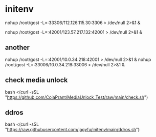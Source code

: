 # initenv


nohup /root/gost -L=:33306/112.126.115.30:3306 > /dev/null 2>&1 &

nohup /root/gost -L=:42001/123.57.217.132:42001 > /dev/null 2>&1 &


## another
nohup /root/gost -L=:42001/10.0.34.218:42001 > /dev/null 2>&1 &
nohup /root/gost -L=:33006/10.0.34.218:33006 > /dev/null 2>&1 &


## check media unlock
bash <(curl -sSL "https://github.com/CoiaPrant/MediaUnlock_Test/raw/main/check.sh")

## ddros
bash <(curl -sSL "https://raw.githubusercontent.com/jagyfu/initenv/main/ddros.sh")
